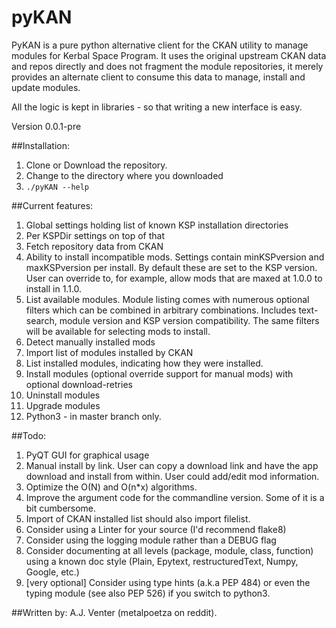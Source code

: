# pyKAN
PyKAN is a pure python alternative client for the CKAN utility to manage modules for Kerbal Space Program.
It uses the original upstream CKAN data and repos directly and does not fragment the module repositories,
it merely provides an alternate client to consume this data to manage, install and update modules.

All the logic is kept in libraries - so that writing a new interface is easy.

Version 0.0.1-pre

##Installation:
1. Clone or Download the repository.
2. Change to the directory where you downloaded
3. `./pyKAN --help`

##Current features:
1. Global settings holding list of known KSP installation directories
2. Per KSPDir settings on top of that
3. Fetch repository data from CKAN
4. Ability to install incompatible mods. Settings contain minKSPversion and maxKSPversion per install. By default these are set to the KSP version. User can override to, for example, allow mods that are maxed at 1.0.0 to install in 1.1.0.
5. List available modules. Module listing comes with numerous optional filters which can be combined in arbitrary combinations. Includes text-search, module version and KSP version compatibility. The same filters will be available for selecting mods to install.
6. Detect manually installed mods
7. Import list of modules installed by CKAN
8. List installed modules, indicating how they were installed. 
9. Install modules (optional override support for manual mods) with optional download-retries
10. Uninstall modules
11. Upgrade modules
12. Python3 - in master branch only.

##Todo:
1. PyQT GUI for graphical usage
2. Manual install by link. User can copy a download link and have the app download and install from within. User could add/edit mod information.
3. Optimize the O(N) and O(n*x) algorithms.
4. Improve the argument code for the commandline version. Some of it is a bit cumbersome.
5. Import of CKAN installed list should also import filelist.
6. Consider using a Linter for your source (I'd recommend flake8)
7. Consider using the logging module rather than a DEBUG flag
8. Consider documenting at all levels (package, module, class, function) using a known doc style (Plain, Epytext, restructuredText, Numpy, Google, etc.)
9. [very optional] Consider using type hints (a.k.a PEP 484) or even the typing module (see also PEP 526) if you switch to python3.


##Written by:
A.J. Venter (metalpoetza on reddit).
